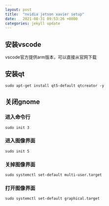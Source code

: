 ```yaml
---
layout: post
title:  "nvidia jetson xavier setup"
date:   2021-08-31 09:53:26 +0800
categories: jekyll update
---
```


## 安装vscode
vscode官方提供arm版本，可以直接从官网下载

## 安装qt
```
sudo apt-get install qt5-default qtcreator -y
```

## 关闭gnome
### 进入命令行
```
sudo init 3
```

### 进入图像界面
```
sudo init 5
```

### 关掉图像界面
```
sudo systemctl set-default multi-user.target
```

### 打开图像界面
```
sudo systemctl set-default graphical.target
```